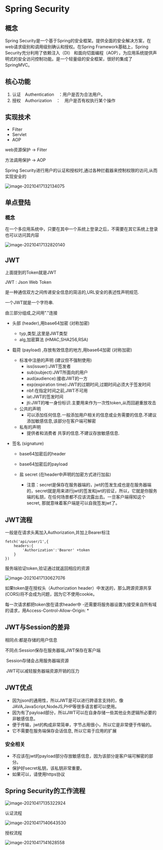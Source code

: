 # Spring Security

## 概念

Spring Security是一个基于Spring的安全框架。提供全面的安全解决方案，在web请求级别和调用级别确认和授权。在Spring Framework基础上，Spring Security充分利用了依赖注入（DI） 和面向切面编程（AOP），为应用系统提供声明式的安全访问控制功能。是一个轻量级的安全框架，很好的集成了SpringMVC。

## 核心功能

1. 认证　Authentication　：用户是否为合法用户。
2. 授权　Authorization　：　用户是否有权执行某个操作

## 实现技术

- Filter
- Servlet
- AOP

web资源保护 -> Filter

方法调用保护 -> AOP

Spring Security进行用户的认证和授权时,通过各种拦截器来控制权限的访问,从而实现安全的

![image-20210417132134075](C:\Users\alienware\AppData\Roaming\Typora\typora-user-images\image-20210417132134075.png)

## 单点登陆

### 概念

在一个多应用系统中，只要在其中一个系统上登录之后，不需要在其它系统上登录也可以访问其内容

![image-20210417132820140](C:\Users\alienware\AppData\Roaming\Typora\typora-user-images\image-20210417132820140.png)

## JWT

上面提到的Token就是JWT

JWT : Json Web Token 

是一种通信双方之间传递安全信息的简洁的,URL安全的表述性声明规范.

一个JWT就是一个字符串.



由三部分组成,之间用"."连接

- 头部 (header),用base64加密 (对称加密)

  - typ,类型,这里是JWT类型
  - alg,加密算法 (HMAC,SHA256,RSA)

- 载荷 (payload) ,存放有效信息的地方,用base64加密 (对称加密)

  - 标准中注册的声明	(建议但不强制使用)
    - iss(issuer):JWT签发者
    - sub(subject):JWT所面向的用户
    - aud(audience):接收JWT的一方
    - exp(expiration time):JWT的过期时间,过期时间必须大于签发时间
    - nbf:在指定时间之前,JWT不可用
    - iat:JWT的签发时间
    - jti:JWT的唯一身份标识.主要用来作为一次性token,从而回避重放攻击
  - 公共的声明
    - 可以添加任何信息.一般添加用户相关的信息或业务需要的信息.不建议添加敏感信息,该部分在客户端可解密
  - 私有的声明
    - 提供者和消费者 共享的信息.不建议存放敏感信息.

- 签名 (signature)

  - base64加密后的header

  - base64加密后的payload

  - 盐 secret (在header中声明的加密方式进行加盐)

    - 注意：secret是保存在服务器端的，jwt的签发生成也是在服务器端的，secret就是用来进行jwt的签发和jwt的验证，所以，它就是你服务端的私钥，在任何场景都不应该流露出去。一旦客户端得知这个secret, 那就意味着客户端是可以自我签发jwt了。

      



## JWT流程

一般是在请求头离加入Authorization,并加上Bearer标注

```http
fetch('api/user/1',{
	headers:{
		'Authorization':'Bearer' +token
	}
})
```

服务端验证token,验证通过就返回相应的资源

![image-20210417130627076](C:\Users\alienware\AppData\Roaming\Typora\typora-user-images\image-20210417130627076.png)

如果token是在授权头（Authorization header）中发送的，那么跨源资源共享(CORS)将不会成为问题，因为它不使用cookie。

每一次请求都把token放在请求header中 -还需要将服务器设置为接受来自所有域的请求，用Access-Control-Allow-Origin: *

## JWT与Session的差异

相同点:都是存储的用户信息

不同点:Session保存在服务器端,JWT保存在客户端

​			Session存储会占用服务器端资源

​			JWT可以减轻服务器端资源开销的压力

## JWT优点		

- 因为json的通用性，所以JWT是可以进行跨语言支持的，像JAVA,JavaScript,NodeJS,PHP等很多语言都可以使用。
- 因为有了payload部分，所以JWT可以在自身存储一些其他业务逻辑所必要的非敏感信息。
- 便于传输，jwt的构成非常简单，字节占用很小，所以它是非常便于传输的。
- 它不需要在服务端保存会话信息, 所以它易于应用的扩展

### 安全相关

- 不应该在jwt的payload部分存放敏感信息，因为该部分是客户端可解密的部分。
- 保护好secret私钥，该私钥非常重要。
- 如果可以，请使用https协议

## Spring Security的工作流程

![image-20210417135322924](C:\Users\alienware\AppData\Roaming\Typora\typora-user-images\image-20210417135322924.png)



认证流程

![image-20210417140643530](C:\Users\alienware\AppData\Roaming\Typora\typora-user-images\image-20210417140643530.png)



授权流程

![image-20210417141628558](C:\Users\alienware\AppData\Roaming\Typora\typora-user-images\image-20210417141628558.png)

